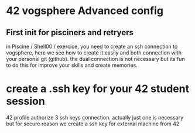 # 42 vogsphere Advanced config 

## First init for pisciners and retryers
in Piscine / Shell00 / exercice, you need to create an ssh connection to vogsphere, here we see how to create it easily and both connection with your personal git (github). 
the dual connection is not necessary but its fun to do this for improve your skills and create memories.

# create a .ssh key for your 42 student session
42 profile authorize 3 ssh keys connection.
actually just one is necessary but for secure reason we create a ssh key for external machine from 42

